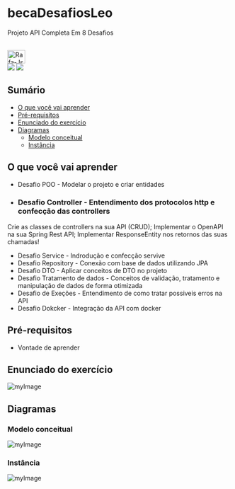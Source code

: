 # becaDesafiosLeo
Projeto API Completa Em 8 Desafios

</div>
<div style="display: inline_block"><br>
  <img align="center" alt="Rafa-Js" height="30" width="40" src="https://img.shields.io/badge/Java-ED8B00?style=for-the-badge&logo=java&logoColor=white">
  
</div>

<div> 
  <a href="https://www.instagram.com/hilarioleozinho/?hl=pt" target="_blank"><img src="https://img.shields.io/badge/-Instagram-%23E4405F?style=for-the-badge&logo=instagram&logoColor=white" target="_blank"></a>
 	<a href="https://www.linkedin.com/in/leonardoanalistadesuporte/" target="_blank"><img src="https://img.shields.io/badge/-LinkedIn-%230077B5?style=for-the-badge&logo=linkedin&logoColor=white" target="_blank"></a> 
</div>

## Sumário
- [O que você vai aprender](#O-que-você-vai-aprender)
- [Pré-requisitos](#Pré-requisitos)
- [Enunciado do exercício](#Enunciado-do-exercício)
- [Diagramas](#Diagramas)
  - [Modelo conceitual](#Modelo-conceitual)
  - [Instância](#Instância)

## O que você vai aprender
- Desafio POO - Modelar o projeto e criar entidades
- <h3>Desafio Controller - Entendimento dos protocolos http e confecção das controllers</h3>
Crie as classes de controllers na sua API (CRUD);
Implementar o OpenAPI na sua Spring Rest API;
Implementar ResponseEntity nos retornos das suas chamadas!

- Desafio Service - Indrodução e confecção servive
- Desafio Repository - Conexão com base de dados utilizando JPA
- Desafio DTO - Aplicar conceitos de DTO no projeto
- Desafio Tratamento de dados - Conceitos de validação, tratamento e manipulação de dados de forma otimizada 
- Desafio de Exeções - Entendimento de como tratar possiveis erros na API
- Desafio Dokcker - Integração da API com docker

## Pré-requisitos

- Vontade de aprender

## Enunciado do exercício

![myImage](https://github.com/Leonardohilariogithub/becaDesafiosLeo/blob/main/enuciado.PNG)

## Diagramas

### Modelo conceitual

![myImage](https://github.com/Leonardohilariogithub/becaDesafiosLeo/blob/main/modelo.PNG)

### Instância

![myImage](https://github.com/Leonardohilariogithub/becaDesafiosLeo/blob/main/instancias.PNG)
